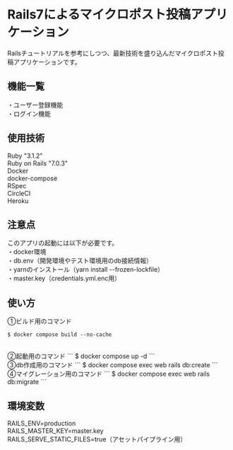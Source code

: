 # Rails7によるマイクロポスト投稿アプリケーション
Railsチュートリアルを参考にしつつ、最新技術を盛り込んだマイクロポスト投稿アプリケーションです。

## 機能一覧
・ユーザー登録機能  
・ログイン機能  

## 使用技術
Ruby "3.1.2"  
Ruby on Rails "7.0.3"  
Docker  
docker-compose  
RSpec  
CircleCI  
Heroku  

## 注意点
このアプリの起動には以下が必要です。  
・docker環境  
・db.env（開発環境やテスト環境用のdb接続情報）  
・yarnのインストール（yarn install --frozen-lockfile）  
・master.key（credentials.yml.enc用）  

## 使い方
①ビルド用のコマンド  
```
$ docker compose build --no-cache
```  

<br>
②起動用のコマンド  
```
$ docker compose up -d
```  

<br>
③db作成用のコマンド  
```
$ docker compose exec web rails db:create
```  

<br>
④マイグレーション用のコマンド  
```
$ docker compose exec web rails db:migrate
```

## 環境変数
RAILS_ENV=production  
RAILS_MASTER_KEY=master.key  
RAILS_SERVE_STATIC_FILES=true（アセットパイプライン用）  
